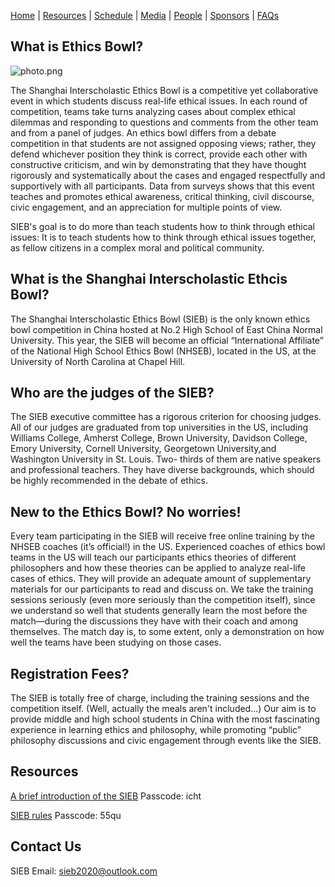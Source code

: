 [Home](https://sieb2020.github.io) &#124; [Resources](https://sieb2020.github.io/resources) &#124; [Schedule](https://sieb2020.github.io/schedule) &#124; [Media](https://sieb2020.github.io/media) &#124; [People](https://sieb2020.github.io/people) &#124; [Sponsors](https://sieb2020.github.io/sponsors) &#124; [FAQs](https://sieb2020.github.io/faqs)

## What is Ethics Bowl?  

![photo.png](http://ww1.sinaimg.cn/large/a11167d9gy1ga8tjqafjwj20hn0b0wpg.jpg)

The Shanghai Interscholastic Ethics Bowl is a competitive yet collaborative event in which students discuss real-life ethical issues. In each round of competition, teams take turns analyzing cases about complex ethical dilemmas and responding to questions and comments from the other team and from a panel of judges. An ethics bowl differs from a debate competition in that students are not assigned opposing views; rather, they defend whichever position they think is correct, provide each other with constructive criticism, and win by demonstrating that they have thought rigorously and systematically about the cases and engaged respectfully and supportively with all participants. Data from surveys shows that this event teaches and promotes ethical awareness, critical thinking, civil discourse, civic engagement, and an appreciation for multiple points of view.

SIEB's goal is to do more than teach students how to think through ethical issues: It is to teach students how to think through ethical issues together, as fellow citizens in a complex moral and political community.

## What is the Shanghai Interscholastic Ethcis Bowl?

The Shanghai Interscholastic Ethics Bowl (SIEB) is the only known ethics bowl competition in China hosted at No.2 High School of East China Normal University. This year, the SIEB will become an official “International Affiliate” of the National High School Ethics Bowl (NHSEB), located in the US, at the University of North Carolina at Chapel Hill.

## Who are the judges of the SIEB?

The SIEB executive committee has a rigorous criterion for choosing judges. All of our judges are graduated from top universities in the US, including Williams College, Amherst College, Brown University, Davidson College, Emory University, Cornell University, Georgetown University,and Washington University in St. Louis. Two- thirds of them are native speakers and professional teachers. They have diverse backgrounds, which should be highly recommended in the debate of ethics.

## New to the Ethics Bowl? No worries!

Every team participating in the SIEB will receive free online training by the NHSEB coaches (it’s official!) in the US. Experienced coaches of ethics bowl teams in the US will teach our participants ethics theories of different philosophers and how these theories can be applied to analyze real-life cases of ethics. They will provide an adequate amount of supplementary materials for our participants to read and discuss on. We take the training sessions seriously (even more seriously than the competition itself), since we understand so well that students generally learn the most before the match—during the discussions they have with their coach and among themselves. The match day is, to some extent, only a demonstration on how well the teams have been studying on those cases.

## Registration Fees?

The SIEB is totally free of charge, including the training sessions and the competition itself. (Well, actually the meals aren't included...) Our aim is to provide middle and high school students in China with the most fascinating experience in learning ethics and philosophy, while promoting “public” philosophy discussions and civic engagement through events like the SIEB.

## Resources

[A brief introduction of the SIEB](https://pan.baidu.com/s/18-7lfs6e6YYAWh1eiwOXeA) Passcode: icht

[SIEB rules](https://pan.baidu.com/s/1K6g3Vzco_9ALvSvyTGUzUQ) Passcode: 55qu

## Contact Us

SIEB Email: sieb2020@outlook.com  

